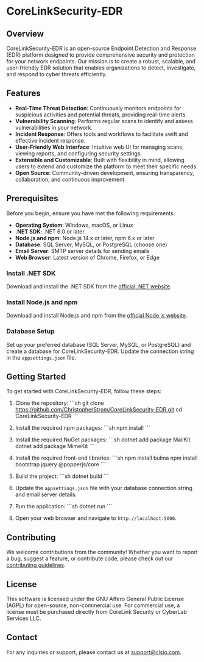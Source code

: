 # CoreLinkSecurity-EDR

## Overview

CoreLinkSecurity-EDR is an open-source Endpoint Detection and Response (EDR) platform designed to provide comprehensive security and protection for your network endpoints. Our mission is to create a robust, scalable, and user-friendly EDR solution that enables organizations to detect, investigate, and respond to cyber threats efficiently.

## Features

- **Real-Time Threat Detection**: Continuously monitors endpoints for suspicious activities and potential threats, providing real-time alerts.
- **Vulnerability Scanning**: Performs regular scans to identify and assess vulnerabilities in your network.
- **Incident Response**: Offers tools and workflows to facilitate swift and effective incident response.
- **User-Friendly Web Interface**: Intuitive web UI for managing scans, viewing reports, and configuring security settings.
- **Extensible and Customizable**: Built with flexibility in mind, allowing users to extend and customize the platform to meet their specific needs.
- **Open Source**: Community-driven development, ensuring transparency, collaboration, and continuous improvement.

## Prerequisites

Before you begin, ensure you have met the following requirements:

- **Operating System**: Windows, macOS, or Linux
- **.NET SDK**: .NET 6.0 or later
- **Node.js and npm**: Node.js 14.x or later, npm 6.x or later
- **Database**: SQL Server, MySQL, or PostgreSQL (choose one)
- **Email Server**: SMTP server details for sending emails
- **Web Browser**: Latest version of Chrome, Firefox, or Edge

### Install .NET SDK

Download and install the .NET SDK from the [official .NET website](https://dotnet.microsoft.com/download).

### Install Node.js and npm

Download and install Node.js and npm from the [official Node.js website](https://nodejs.org/).

### Database Setup

Set up your preferred database (SQL Server, MySQL, or PostgreSQL) and create a database for CoreLinkSecurity-EDR. Update the connection string in the `appsettings.json` file.

## Getting Started

To get started with CoreLinkSecurity-EDR, follow these steps:

1. Clone the repository:
   \```sh
   git clone https://github.com/ChristopherStrom/CoreLinkSecurity-EDR.git
   cd CoreLinkSecurity-EDR
   \```

2. Install the required npm packages:
   \```sh
   npm install
   \```

3. Install the required NuGet packages:
   \```sh
   dotnet add package MailKit
   dotnet add package MimeKit
   \```

4. Install the required front-end libraries:
   \```sh
   npm install bulma
   npm install bootstrap jquery @popperjs/core
   \```

5. Build the project:
   \```sh
   dotnet build
   \```

6. Update the `appsettings.json` file with your database connection string and email server details.

7. Run the application:
   \```sh
   dotnet run
   \```

8. Open your web browser and navigate to `http://localhost:5000`.

## Contributing

We welcome contributions from the community! Whether you want to report a bug, suggest a feature, or contribute code, please check out our [contributing guidelines](./CONTRIBUTING.md).

## License

This software is licensed under the GNU Affero General Public License (AGPL) for open-source, non-commercial use. For commercial use, a license must be purchased directly from CoreLink Security or CyberLab Services LLC.

## Contact

For any inquiries or support, please contact us at support@clsio.com.
